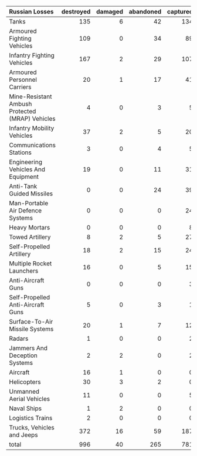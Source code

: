 | Russian Losses                                   |   destroyed |   damaged |   abandoned |   captured |   total |
|:-------------------------------------------------|------------:|----------:|------------:|-----------:|--------:|
| Tanks                                            |         135 |         6 |          42 |        134 |     317 |
| Armoured Fighting Vehicles                       |         109 |         0 |          34 |         89 |     232 |
| Infantry Fighting Vehicles                       |         167 |         2 |          29 |        107 |     305 |
| Armoured Personnel Carriers                      |          20 |         1 |          17 |         41 |      79 |
| Mine-Resistant Ambush Protected  (MRAP) Vehicles |           4 |         0 |           3 |          5 |      12 |
| Infantry Mobility Vehicles                       |          37 |         2 |           5 |         20 |      64 |
| Communications Stations                          |           3 |         0 |           4 |          5 |      12 |
| Engineering Vehicles And Equipment               |          19 |         0 |          11 |         31 |      61 |
| Anti-Tank Guided Missiles                        |           0 |         0 |          24 |         39 |      63 |
| Man-Portable Air Defence Systems                 |           0 |         0 |           0 |         24 |      24 |
| Heavy Mortars                                    |           0 |         0 |           0 |          8 |       8 |
| Towed Artillery                                  |           8 |         2 |           5 |         27 |      42 |
| Self-Propelled Artillery                         |          18 |         2 |          15 |         24 |      59 |
| Multiple Rocket Launchers                        |          16 |         0 |           5 |         15 |      36 |
| Anti-Aircraft Guns                               |           0 |         0 |           0 |          3 |       3 |
| Self-Propelled Anti-Aircraft Guns                |           5 |         0 |           3 |          1 |       9 |
| Surface-To-Air Missile Systems                   |          20 |         1 |           7 |         12 |      40 |
| Radars                                           |           1 |         0 |           0 |          2 |       3 |
| Jammers And Deception Systems                    |           2 |         2 |           0 |          2 |       6 |
| Aircraft                                         |          16 |         1 |           0 |          0 |      17 |
| Helicopters                                      |          30 |         3 |           2 |          0 |      35 |
| Unmanned Aerial Vehicles                         |          11 |         0 |           0 |          5 |      16 |
| Naval Ships                                      |           1 |         2 |           0 |          0 |       3 |
| Logistics Trains                                 |           2 |         0 |           0 |          0 |       2 |
| Trucks, Vehicles and Jeeps                       |         372 |        16 |          59 |        187 |     634 |
| total                                            |         996 |        40 |         265 |        781 |    2082 |